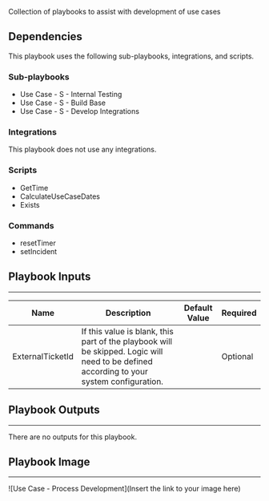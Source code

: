 Collection of playbooks to assist with development of use cases

## Dependencies
This playbook uses the following sub-playbooks, integrations, and scripts.

### Sub-playbooks
* Use Case - S - Internal Testing
* Use Case - S - Build Base
* Use Case - S - Develop Integrations

### Integrations
This playbook does not use any integrations.

### Scripts
* GetTime
* CalculateUseCaseDates
* Exists

### Commands
* resetTimer
* setIncident

## Playbook Inputs
---

| **Name** | **Description** | **Default Value** | **Required** |
| --- | --- | --- | --- |
| ExternalTicketId | If this value is blank, this part of the playbook will be skipped. Logic will need to be defined according to your system configuration. |  | Optional |

## Playbook Outputs
---
There are no outputs for this playbook.

## Playbook Image
---
![Use Case - Process Development](Insert the link to your image here)